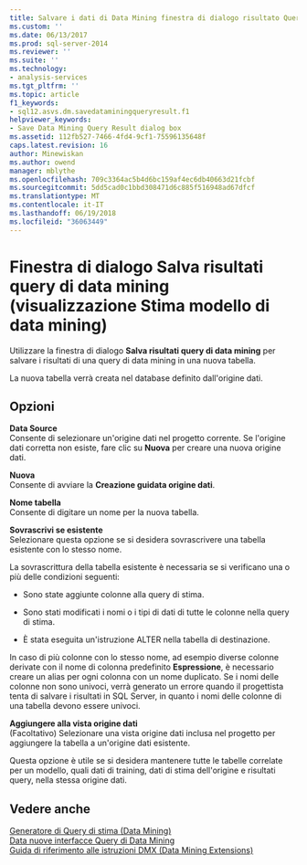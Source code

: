 ```yaml
---
title: Salvare i dati di Data Mining finestra di dialogo risultato Query (visualizzazione stima modello di Data Mining) | Documenti Microsoft
ms.custom: ''
ms.date: 06/13/2017
ms.prod: sql-server-2014
ms.reviewer: ''
ms.suite: ''
ms.technology:
- analysis-services
ms.tgt_pltfrm: ''
ms.topic: article
f1_keywords:
- sql12.asvs.dm.savedataminingqueryresult.f1
helpviewer_keywords:
- Save Data Mining Query Result dialog box
ms.assetid: 112fb527-7466-4fd4-9cf1-75596135648f
caps.latest.revision: 16
author: Minewiskan
ms.author: owend
manager: mblythe
ms.openlocfilehash: 709c3364ac5b4d6bc159af4ec6db40663d21fcbf
ms.sourcegitcommit: 5dd5cad0c1bbd308471d6c885f516948ad67dfcf
ms.translationtype: MT
ms.contentlocale: it-IT
ms.lasthandoff: 06/19/2018
ms.locfileid: "36063449"
---
```

# <a name="save-data-mining-query-result-dialog-box-mining-model-prediction-view"></a>Finestra di dialogo Salva risultati query di data mining (visualizzazione Stima modello di data mining)
  Utilizzare la finestra di dialogo **Salva risultati query di data mining** per salvare i risultati di una query di data mining in una nuova tabella.  
  
 La nuova tabella verrà creata nel database definito dall'origine dati.  
  
## <a name="options"></a>Opzioni  
 **Data Source**  
 Consente di selezionare un'origine dati nel progetto corrente. Se l'origine dati corretta non esiste, fare clic su **Nuova** per creare una nuova origine dati.  
  
 **Nuova**  
 Consente di avviare la **Creazione guidata origine dati**.  
  
 **Nome tabella**  
 Consente di digitare un nome per la nuova tabella.  
  
 **Sovrascrivi se esistente**  
 Selezionare questa opzione se si desidera sovrascrivere una tabella esistente con lo stesso nome.  
  
 La sovrascrittura della tabella esistente è necessaria se si verificano una o più delle condizioni seguenti:  
  
-   Sono state aggiunte colonne alla query di stima.  
  
-   Sono stati modificati i nomi o i tipi di dati di tutte le colonne nella query di stima.  
  
-   È stata eseguita un'istruzione ALTER nella tabella di destinazione.  
  
 In caso di più colonne con lo stesso nome, ad esempio diverse colonne derivate con il nome di colonna predefinito **Espressione**, è necessario creare un alias per ogni colonna con un nome duplicato. Se i nomi delle colonne non sono univoci, verrà generato un errore quando il progettista tenta di salvare i risultati in SQL Server, in quanto i nomi delle colonne di una tabella devono essere univoci.  
  
 **Aggiungere alla vista origine dati**  
 (Facoltativo) Selezionare una vista origine dati inclusa nel progetto per aggiungere la tabella a un'origine dati esistente.  
  
 Questa opzione è utile se si desidera mantenere tutte le tabelle correlate per un modello, quali dati di training, dati di stima dell'origine e risultati query, nella stessa origine dati.  
  
## <a name="see-also"></a>Vedere anche  
 [Generatore di Query di stima &#40;Data Mining&#41;](prediction-query-builder-data-mining.md)   
 [Data nuove interfacce Query di Data Mining](data-mining/data-mining-query-tools.md)   
 [Guida di riferimento alle istruzioni DMX &#40;Data Mining Extensions&#41;](/sql/dmx/data-mining-extensions-dmx-statements)  
  
  
